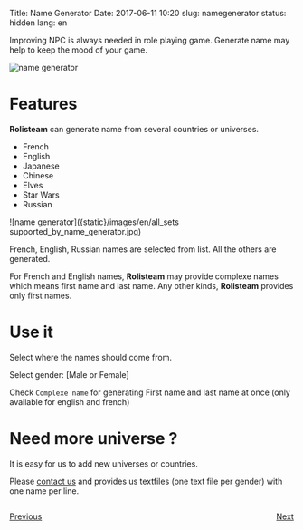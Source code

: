 Title: Name Generator
Date: 2017-06-11 10:20
slug: namegenerator
status: hidden
lang: en


Improving NPC is always needed in role playing game. Generate name may help to keep the mood of your game.

![name generator]({static}/images/en/name_generator.jpg)

# Features

**Rolisteam** can generate name from several countries or universes.

* French
* English
* Japanese
* Chinese
* Elves
* Star Wars
* Russian

![name generator]({static}/images/en/all_sets supported_by_name_generator.jpg)

French, English, Russian names are selected from list.
All the others are generated.

For French and English names, **Rolisteam** may provide complexe names which means first name and last name.
Any other kinds, **Rolisteam** provides only first names.

# Use it

Select where the names should come from.

Select gender: [Male or Female]

Check `Complexe name` for generating First name and last name at once (only available for english and french)

# Need more universe ?

It is easy for us to add new universes or countries.

Please [contact us]({filename}26_contactUs.md) and provides us textfiles (one text file per gender) with one name per line.

<p style="text-align: left; width:49%;  display: inline-block;"><a href="/resources.html">Previous</a></p>
<p style="text-align: right; width:50%;  display: inline-block;"><a href="/units.html">Next</a></p>
